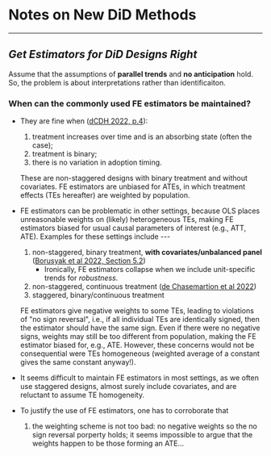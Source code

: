 # Notes on New DiD Methods
--------------------------------

## _Get Estimators for DiD Designs Right_

Assume that the assumptions of **parallel trends** and **no anticipation** hold. So, the problem is about interpretations rather than identificaiton.

### When can the commonly used FE estimators be maintained?

- They are fine when ([dCDH 2022, p.4](https://papers.ssrn.com/sol3/papers.cfm?abstract_id=3980758)):
    1. treatment increases over time and is an absorbing state (often the case);
    2. treatment is binary;
    3. there is no variation in adoption timing.
  
  These are non-staggered designs with binary treatment and without covariates. FE estimators are unbiased for ATEs, in which treatment effects (TEs hereafter) are weighted by population.

- FE estimators can be problematic in other settings, because OLS places unreasonable weights on (likely) heterogeneous TEs, making FE estimators biased for usual causal parameters of interest (e.g., ATT, ATE). Examples for these settings include ---
  1. non-staggered, binary treatment, **with covariates/unbalanced panel** ([Borusyak et al 2022, Section 5.2](https://arxiv.org/abs/2108.12419))
      - Ironically, FE estimators collapse when we include unit-specific trends for _robustness_.
  2. non-staggered, continuous treatment ([de Chasemartion et al 2022](https://papers.ssrn.com/sol3/papers.cfm?abstract_id=4011782))
  3. staggered, binary/continuous treatment

  FE estimators give negative weights to some TEs, leading to violations of "no sign reversal", i.e., if all individual TEs are identically signed, then the estimator should have the same sign. Even if there were no negative signs, weights may still be too different from population, making the FE estimator biased for, e.g., ATE. However, these concerns would not be consequential were TEs homogeneous (weighted average of a constant gives the same constant anyway!).
  
- It seems difficult to maintain FE estimators in most settings, as we often use staggered designs, almost surely include covariates, and are reluctant to assume TE homogeneity.

- To justify the use of FE estimators, one has to corroborate that
    1. the weighting scheme is not too bad: no negative weights so the no sign reversal porperty holds; it seems impossible to argue that the weights happen to be those forming an ATE...
